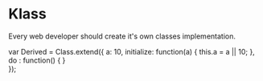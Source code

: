 Klass
=====

Every web developer should create it's own classes implementation.

var Derived = Class.extend({
    a: 10,
    initialize: function(a) {
        this.a = a || 10;
    },
    do : function() { }                                 
});
